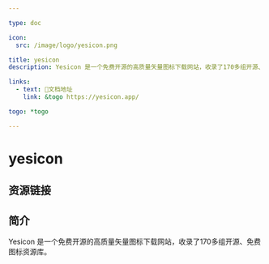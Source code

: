 ```yaml
---

type: doc

icon:
  src: /image/logo/yesicon.png

title: yesicon
description: Yesicon 是一个免费开源的高质量矢量图标下载网站，收录了170多组开源、免费图标资源库。

links:
  - text: 📖文档地址
    link: &togo https://yesicon.app/

togo: *togo

---
```


<ShowLogo />

# yesicon

<ShowBreadcrumb />

## 资源链接

<ShowLinks />

## 简介

Yesicon 是一个免费开源的高质量矢量图标下载网站，收录了170多组开源、免费图标资源库。